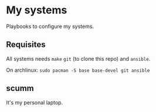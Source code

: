# My systems

Playbooks to configure my systems.

## Requisites

All systems needs `make` `git` (to clone this repo) and `ansible`.

On archlinux: `sudo pacman -S base base-devel git ansible`

## scumm

It's my personal laptop.

